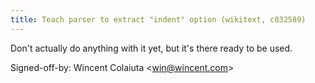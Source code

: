 ```yaml
---
title: Teach parser to extract "indent" option (wikitext, c032589)
---
```


Don't actually do anything with it yet, but it's there ready to be used.

Signed-off-by: Wincent Colaiuta &lt;win@wincent.com&gt;
